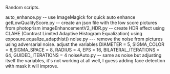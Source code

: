 Random scripts.

auto_enhance.py -- use ImageMagick for quick auto enhance
getLowQualityScore.py -- create an json file with the low score pictures from photoprism
imageEnhancementV2_HDR.py -- create HDR effect using CLAHE (Contrast Limited Adaptive Histogram Equalization) using exposure.equalize_adapthist()
noise.py --- remove the noise from pictures using adversarial noise. adjust the variables DIAMETER = 5, SIGMA_COLOR = 8,SIGMA_SPACE = 8, RADIUS = 4, EPS = 16, BILATERAL_ITERATIONS = 64, GUIDED_ITERATIONS = 4
noiseAuto.py -- same as noise but adjusting itself the variables, it's not working at all well, I guess adding face detection with mask it will improve.

